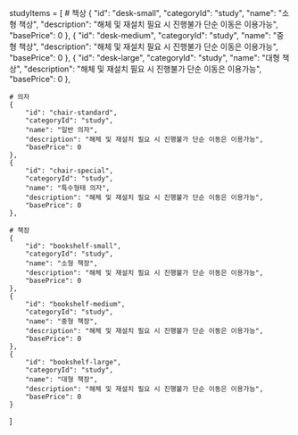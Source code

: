studyItems = [
    # 책상
    {
        "id": "desk-small",
        "categoryId": "study",
        "name": "소형 책상",
        "description": "해체 및 재설치 필요 시 진행불가 단순 이동은 이용가능",
        "basePrice": 0
    },
    {
        "id": "desk-medium",
        "categoryId": "study",
        "name": "중형 책상",
        "description": "해체 및 재설치 필요 시 진행불가 단순 이동은 이용가능",
        "basePrice": 0
    },
    {
        "id": "desk-large",
        "categoryId": "study",
        "name": "대형 책상",
        "description": "해체 및 재설치 필요 시 진행불가 단순 이동은 이용가능",
        "basePrice": 0
    },

    # 의자
    {
        "id": "chair-standard",
        "categoryId": "study",
        "name": "일반 의자",
        "description": "해체 및 재설치 필요 시 진행불가 단순 이동은 이용가능",
        "basePrice": 0
    },
    {
        "id": "chair-special",
        "categoryId": "study",
        "name": "특수형태 의자",
        "description": "해체 및 재설치 필요 시 진행불가 단순 이동은 이용가능",
        "basePrice": 0
    },

    # 책장
    {
        "id": "bookshelf-small",
        "categoryId": "study",
        "name": "소형 책장",
        "description": "해체 및 재설치 필요 시 진행불가 단순 이동은 이용가능",
        "basePrice": 0
    },
    {
        "id": "bookshelf-medium",
        "categoryId": "study",
        "name": "중형 책장",
        "description": "해체 및 재설치 필요 시 진행불가 단순 이동은 이용가능",
        "basePrice": 0
    },
    {
        "id": "bookshelf-large",
        "categoryId": "study",
        "name": "대형 책장",
        "description": "해체 및 재설치 필요 시 진행불가 단순 이동은 이용가능",
        "basePrice": 0
    }
] 